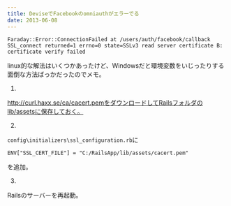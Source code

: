 ```yaml
---
title: DeviseでFacebookのomniauthがエラーでる
date: 2013-06-08
---
```


```
Faraday::Error::ConnectionFailed at /users/auth/facebook/callback
SSL_connect returned=1 errno=0 state=SSLv3 read server certificate B: certificate verify failed
```

linux的な解法はいくつかあったけど、Windowsだと環境変数をいじったりする面倒な方法ばっかだったのでメモ。

1)
http://curl.haxx.se/ca/cacert.pemをダウンロードしてRailsフォルダのlib/assetsに保存しておく。

2)
`config\initializers\ssl_configuration.rb`に
```
ENV["SSL_CERT_FILE"] = "C:/RailsApp/lib/assets/cacert.pem"
```
を追加。

3)
Railsのサーバーを再起動。
